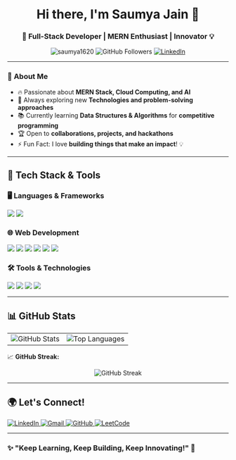 <h1 align="center">Hi there, I'm Saumya Jain 👋</h1>
<h3 align="center">🚀 Full-Stack Developer | MERN Enthusiast | Innovator 💡</h3>

<p align="center">
  <img src="https://komarev.com/ghpvc/?username=saumya1620&label=Profile%20views&color=0e75b6&style=flat" alt="saumya1620" />
  <img src="https://img.shields.io/github/followers/saumya1620?style=social" alt="GitHub Followers" />
  <a href="https://www.linkedin.com/in/saumya-jain-b39812276/">
    <img src="https://img.shields.io/badge/LinkedIn-Connect-blue?style=flat&logo=linkedin" alt="LinkedIn" />
  </a>
</p>

---

### 🌟 **About Me**  
- 🔥 Passionate about **MERN Stack, Cloud Computing, and AI**  
- 🎯 Always exploring new **Technologies and problem-solving approaches**  
- 📚 Currently learning **Data Structures & Algorithms** for **competitive programming**  
- 🏆 Open to **collaborations, projects, and hackathons**  
- ⚡ Fun Fact: I love **building things that make an impact**! 💡  

---

## 🚀 **Tech Stack & Tools**  

### 🖥️ **Languages & Frameworks**  
<p align="left">
<!--   <img src="https://img.shields.io/badge/C-00599C?style=for-the-badge&logo=c&logoColor=white" />
  //<img src="https://img.shields.io/badge/C++-00599C?style=for-the-badge&logo=c%2B%2B&logoColor=white" /> -->
  <img src="https://img.shields.io/badge/Java-007396?style=for-the-badge&logo=java&logoColor=white" />
  <img src="https://img.shields.io/badge/JavaScript-F7DF1E?style=for-the-badge&logo=javascript&logoColor=black" />
<!--   <img src="https://img.shields.io/badge/Python-3776AB?style=for-the-badge&logo=python&logoColor=white" /> -->
</p>

### 🌐 **Web Development**  
<p align="left">
  <img src="https://img.shields.io/badge/HTML5-E34F26?style=for-the-badge&logo=html5&logoColor=white" />
  <img src="https://img.shields.io/badge/CSS3-1572B6?style=for-the-badge&logo=css3&logoColor=white" />
  <img src="https://img.shields.io/badge/React-20232A?style=for-the-badge&logo=react&logoColor=61DAFB" />
  <img src="https://img.shields.io/badge/Node.js-43853D?style=for-the-badge&logo=node.js&logoColor=white" />
  <img src="https://img.shields.io/badge/Express.js-404D59?style=for-the-badge" />
  <img src="https://img.shields.io/badge/MongoDB-47A248?style=for-the-badge&logo=mongodb&logoColor=white" />
</p>

### 🛠️ **Tools & Technologies**  
<p align="left">
  <img src="https://img.shields.io/badge/Git-F05032?style=for-the-badge&logo=git&logoColor=white" />
  <img src="https://img.shields.io/badge/Postman-FF6C37?style=for-the-badge&logo=postman&logoColor=white" />
  <img src="https://img.shields.io/badge/VS%20Code-0078d7?style=for-the-badge&logo=visual-studio-code&logoColor=white" />
  <img src="https://img.shields.io/badge/Linux-FCC624?style=for-the-badge&logo=linux&logoColor=black" />
</p>

---

## 📊 **GitHub Stats**  

<table align="center">
  <tr>
    <td>
      <img src="https://github-readme-stats.vercel.app/api?username=saumya1620&show_icons=true&theme=radical" alt="GitHub Stats" />
    </td>
    <td>
      <img src="https://github-readme-stats.vercel.app/api/top-langs/?username=saumya1620&layout=compact&theme=radical" alt="Top Languages" />
    </td>
  </tr>
</table>

📈 **GitHub Streak:**  
<p align="center">
  <img src="https://github-readme-streak-stats.herokuapp.com/?user=saumya1620&theme=radical" alt="GitHub Streak" />
</p>

---

## 🌍 **Let's Connect!**  

<p align="left">
  <a href="https://www.linkedin.com/in/saumya-jain-b39812276/">
    <img src="https://img.shields.io/badge/LinkedIn-Connect-blue?style=for-the-badge&logo=linkedin" alt="LinkedIn" />
  </a>
  <a href="mailto:saumyajain598@gmail.com">
    <img src="https://img.shields.io/badge/Gmail-Contact-red?style=for-the-badge&logo=gmail&logoColor=white" alt="Gmail" />
  </a>
  <a href="https://github.com/saumya1620">
    <img src="https://img.shields.io/badge/GitHub-Follow-black?style=for-the-badge&logo=github" alt="GitHub" />
  </a>
  <a href="https://leetcode.com/saumya1620/">
    <img src="https://img.shields.io/badge/LeetCode-Practice-orange?style=for-the-badge&logo=leetcode" alt="LeetCode" />
  </a>
</p>

---

### ✨ **"Keep Learning, Keep Building, Keep Innovating!"** 🚀
